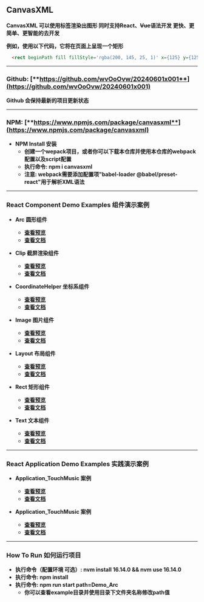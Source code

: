 ## CanvasXML

**CanvasXML 可以使用标签渲染出图形 同时支持React、~~Vue~~语法开发 更快、更简单、更智能的去开发**

**例如，使用以下代码，它将在页面上呈现一个矩形**

```html
  <rect beginPath fill fillStyle='rgba(200, 145, 25, 1)' x={125} y={125} w={100} h={100} />
```

---

### Github: [**https://github.com/wvOoOvw/20240601x001**](https://github.com/wvOoOvw/20240601x001)

**Github 会保持最新的项目更新状态**

---

### NPM: [**https://www.npmjs.com/package/canvasxml**](https://www.npmjs.com/package/canvasxml)

- **NPM Install 安装**
  - **创建一个wepack项目，或者你可以下载本仓库并使用本仓库的webpack配置以及script配置**
  - **执行命令: npm i canvasxml**
  - **注意: webpack需要添加配置项"babel-loader @babel/preset-react"用于解析XML语法**

---

### React Component Demo Examples 组件演示案例

- **Arc 圆形组件**
  - [**查看预览**](https://wvooovw.github.io/20240601x001/exampled/Demo_Arc)
  - [**查看文档**](https://github.com/wvOoOvw/20240601x001/tree/master/example/Demo_Arc)

- **Clip 截屏渲染组件**
  - [**查看预览**](https://wvooovw.github.io/20240601x001/exampled/Demo_Clip)
  - [**查看文档**](https://github.com/wvOoOvw/20240601x001/tree/master/example/Demo_Clip)

- **CoordinateHelper 坐标系组件**
  - [**查看预览**](https://wvooovw.github.io/20240601x001/exampled/Demo_CoordinateHelper)
  - [**查看文档**](https://github.com/wvOoOvw/20240601x001/tree/master/example/Demo_CoordinateHelper)

- **Image 图片组件**
  - [**查看预览**](https://wvooovw.github.io/20240601x001/exampled/Demo_Image)
  - [**查看文档**](https://github.com/wvOoOvw/20240601x001/tree/master/example/Demo_Image)

- **Layout 布局组件**
  - [**查看预览**](https://wvooovw.github.io/20240601x001/exampled/Demo_Layout)
  - [**查看文档**](https://github.com/wvOoOvw/20240601x001/tree/master/example/Demo_Layout)

- **Rect 矩形组件**
  - [**查看预览**](https://wvooovw.github.io/20240601x001/exampled/Demo_Rect)
  - [**查看文档**](https://github.com/wvOoOvw/20240601x001/tree/master/example/Demo_Rect)

- **Text 文本组件**
  - [**查看预览**](https://wvooovw.github.io/20240601x001/exampled/Demo_Text)
  - [**查看文档**](https://github.com/wvOoOvw/20240601x001/tree/master/example/Demo_Text)

---

### React Application Demo Examples 实践演示案例

- **Application_TouchMusic 案例**
  - [**查看预览**](https://wvooovw.github.io/20240601x001/exampled/Application_TouchMusic)
  - [**查看文档**](https://github.com/wvOoOvw/20240601x001/tree/master/example/Application_TouchMusic)

- **Application_TouchMusic 案例**
  - [**查看预览**](https://wvooovw.github.io/20240601x001/exampled/Application_TouchMusic)
  - [**查看文档**](https://github.com/wvOoOvw/20240601x001/tree/master/example/Application_TouchMusic)

---

### How To Run 如何运行项目

- **执行命令（配置环境 可选）: nvm install 16.14.0 && nvm use 16.14.0**
- **执行命令: npm install**
- **执行命令: npm run start path=Demo_Arc**
  - **你可以查看example目录并使用目录下文件夹名称修改path值**